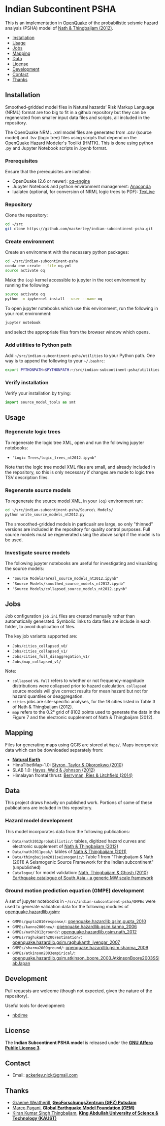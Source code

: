# Indian Subcontinent PSHA

This is an implementation in [OpenQuake](https://github.com/gem/oq-engine)
of the probabilistic seismic hazard analysis (PSHA) model of
[Nath & Thingbaijam (2012)](https://pubs.geoscienceworld.org/ssa/srl/article-abstract/83/1/135/143990).

* [Installation](#installation)
* [Usage](#usage)
* [Jobs](#jobs)
* [Mapping](#mapping)
* [Data](#data)
* [License](#license)
* [Development](#development)
* [Contact](#contact)
* [Thanks](#thanks)

## Installation

Smoothed-gridded model files in Natural hazards’ Risk Markup Language (NRML)
format are too big to fit in a github repository but they
can be regenerated from smaller input data files and scripts, all included in
the repository.

The OpenQuake NRML .xml model files are generated from .csv (source
model) and .tsv (logic tree) files using scripts that depend on the OpenQuake
Hazard Modeler's Toolikt (HMTK). This is done using python .py and Jupyter
Notebook scripts in .ipynb format.

### Prerequisites

Ensure that the prerequisites are installed:
* OpenQuake (2.6 or newer): [oq-engine](https://github.com/gem/oq-engine/)
* Jupyter Notebook and python environment management:
[Anaconda](https://docs.continuum.io/anaconda/install#linux-install)
* lualatex (optional, for conversion of NRML logic trees to PDF):
[TexLive](https://tug.org/texlive/)

### Repository

Clone the repository:
```bash
cd ~/src
git clone https://github.com/nackerley/indian-subcontinent-psha.git
```

### Create environment

Create an environment with the necessary python packages:
```bash
cd ~/src/indian-subcontinent-psha
conda env create --file oq.yml
source activate oq
```

Make the `(oq)` kernel accessible to jupyter in the root
environment by running the following:
```bash
source activate oq
python -m ipykernel install --user --name oq
```

To open jupyter notebooks which use this environment, run
the following in your root environment:
```bash
jupyter notebook
```
and select the appropriate files from the browser window which opens.

### Add utilities to Python path

Add `~/src/indian-subcontinent-psha/utilities` to your Python path.
One way is to append the following to your `~/.bashrc`:
```bash
export PYTHONPATH=$PYTHONPATH:~/src/indian-subcontinent-psha/utilities
```

### Verify installation

Verify your installation by trying:
```python
import source_model_tools as smt
```

## Usage

### Regenerate logic trees

To regenerate the logic tree XML, open and run the following jupyter notebooks:
* `"Logic Trees/logic_trees_nt2012.ipynb"`

Note that the logic tree model XML files are small, and already included in
the repository, so this is only necessary if changes are made to
logic tree TSV description files.

### Regenerate source models

To regenerate the source model XML, in your `(oq)` environment run:
```bash
cd ~/src/indian-subcontinent-psha/Source\ Models/
python write_source_models_nt2012.py
```
The smooothed-gridded models in particualr are large, so only "thinned"
versions are included in the repository for quality control purposes. Full
source models must be regenerated using the above script if the model is to
be used.

### Investigate source models

The following jupyter notebooks are useful for investigating and visualizing
the source models:

* `"Source Models/areal_source_models_nt2012.ipynb"`
* `"Source Models/smoothed_source_models_nt2012.ipynb"`
* `"Source Models/collapsed_source_models_nt2012.ipynb"`

## Jobs

Job configuration `job.ini` files are created manually rather than
automatically generated. Symbolic links to data files are include in each
folder, to avoid duplication of files.

The key job variants supported are:

* `Jobs/cities_collapsed_v0/`
* `Jobs/cities_collapsed_v1/`
* `Jobs/cities_full_disaggregation_v1/`
* `Jobs/map_collapsed_v1/`

Note:
* `collapsed` vs. `full` refers to whether or not frequency-magnitude
distributions were collapsed prior to hazard calculation.
`collapsed` source models will give correct results for mean hazard but not
for hazard quantiles or deaggregation.
* `cities` jobs are site-specific analyses, for the 18 cities listed
in Table 3 of Nath & Thingbaijam (2012).
* `map` refers to the 0.2° grid of 8102 points used to generate the data in the
Figure 7 and the electronic supplement of Nath & Thingbaijam (2012).

## Mapping

Files for generating maps using QGIS are stored at `Maps/`.
Maps incorporate data which can be downloaded separately from:
* **[Natural Earth](http://www.naturalearthdata.com)**
* HimaTibetMap-1.0: [Styron, Taylor & Okoronkwo (2010)](https://github.com/HimaTibetMap/HimaTibetMap)
* SLAB 1.0: [Hayes, Wald & Johnson (2012)](https://agupubs.onlinelibrary.wiley.com/doi/full/10.1029/2011JB008524)
* Himalayan frontal thrust: [Berryman, Ries & Litchfield (2014)](http://www.nexus.globalquakemodel.org/gem-faulted-earth/)

## Data

This project draws heavily on published work. Portions of some of these
publications are included in this repository.

### Hazard model development

This model incorporates data from the following publications:
* `Data/nath2012probabilistic/`:
tables, digitized hazard curves and electronic supplement of
[Nath & Thingbaijam (2012)](https://pubs.geoscienceworld.org/ssa/srl/article-abstract/83/1/135/143990)
* `Data/nath2011peak/`:
tables of
[Nath & Thingbaijam (2011)](https://link.springer.com/article/10.1007/s10950-010-9224-5)
* `Data/thingbaijam2011seismogenic/`:
Table 1 from "Thingbaijam & Nath (2011) A Seismogenic Source Framework for the Indian subcontinent" (unpublished)
* `Catalogue/` for model validation: 
[Nath, Thingbaijam & Ghosh (2010) Earthquake catalogue of South Asia - a generic MW scale framework](http://www.earthqhaz.net/sacat)

### Ground motion prediction equation (GMPE) development

A set of jupyter notebooks in `~/src/indian-subcontinent-psha/GMPEs` were
used to generate validation data for the following modules of
[openquake.hazardlib.gsim](https://docs.openquake.org/oq-engine/master/openquake.hazardlib.gsim.html):
* `GMPEs/gupta2010response/`:
[openquake.hazardlib.gsim.gupta_2010](https://docs.openquake.org/oq-engine/master/openquake.hazardlib.gsim.html#module-openquake.hazardlib.gsim.gupta_2010)
* `GMPEs/kanno2006new/`:
[openquake.hazardlib.gsim.kanno_2006](https://docs.openquake.org/oq-engine/master/openquake.hazardlib.gsim.html#module-openquake.hazardlib.gsim.kanno_2006)
* `GMPEs/nath2012ground/`:
[openquake.hazardlib.gsim.nath_2012](https://docs.openquake.org/oq-engine/master/openquake.hazardlib.gsim.html#module-openquake.hazardlib.gsim.nath_2012)
* `GMPEs/raghukanth2007estimation/`:
[openquake.hazardlib.gsim.raghukanth_iyengar_2007](https://docs.openquake.org/oq-engine/master/openquake.hazardlib.gsim.html#module-openquake.hazardlib.gsim.raghukanth_iyengar_2007)
* `GMPEs/sharma2009ground/`:
[openquake.hazardlib.gsim.sharma_2009](https://docs.openquake.org/oq-engine/master/openquake.hazardlib.gsim.html#module-openquake.hazardlib.gsim.sharma_2009)
* `GMPEs/atkinson2003empirical/`:
[openquake.hazardlib.gsim.atkinson_boore_2003.AtkinsonBoore2003SSlabJapan](https://docs.openquake.org/oq-engine/master/openquake.hazardlib.gsim.html#openquake.hazardlib.gsim.atkinson_boore_2003.AtkinsonBoore2003SSlabJapan)

## Development

Pull requests are welcome (though not expected, given the nature of the repository).

Useful tools for development:
* [nbdime](https://github.com/jupyter/nbdime)

## License

The **Indian Subcontinent PSHA model** is released under the
**[GNU Affero Public License 3](LICENSE.md)**.

## Contact

* Email: ackerley.nick@gmail.com

## Thanks

* [Graeme Weatherill](https://github.com/g-weatherill), **[GeoForschungsZentrum (GFZ) Potsdam](https://www.gfz-potsdam.de/)**
* [Marco Pagani](https://github.com/mmpagani), **[Global Earthquake Model Foundation (GEM)](http://gem.foundation)**
* [Kiran Kumar Singh Thingbaijam](https://ces.kaust.edu.sa/Pages/Kiran-Thingbaijam.aspx), **[King Abdullah University of Science & Technology (KAUST)](https://ces.kaust.edu.sa/)**

